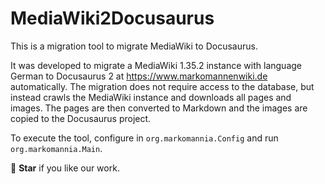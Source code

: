 MediaWiki2Docusaurus
====================

This is a migration tool to migrate MediaWiki to Docusaurus. 

It was developed to migrate a MediaWiki 1.35.2 instance with language German to Docusaurus 2 at https://www.markomannenwiki.de automatically. The migration does not require access to the database, but instead crawls the MediaWiki instance and downloads all pages and images. The pages are then converted to Markdown and the images are copied to the Docusaurus project.

To execute the tool, configure in `org.markomannia.Config` and run `org.markomannia.Main`.

💫 **Star** if you like our work.
